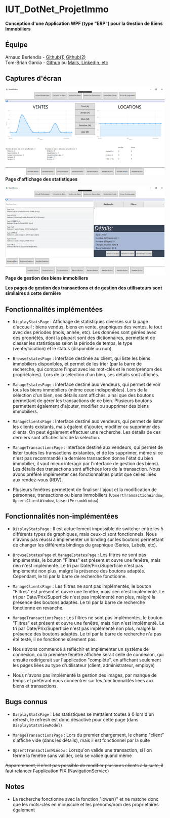 
# IUT_DotNet_ProjetImmo

**Conception d'une Application WPF (type "ERP") pour la Gestion de Biens Immobiliers**

## Équipe
Arnaud Berlendis - [Github(1)](https://github.com/rattlesneak) [Github(2)](https://github.com/ArnaudBerlendis)  
Tom-Brian Garcia - [Github](https://github.com/TBG-FR) ou [Mails, LinkedIn, etc](https://linkkle.com/TBG)  
  
## Captures d'écran
  
![DisplayStatsPage - Screenshot](Ressources/img/Screenshot_DisplayStatsPage.png)
**Page d'affichage des statistiques**  
  
![ManageEstatesPage - Screenshot](Ressources/img/Screenshot_ManageEstatesPage.png)
**Page de gestion des biens immobiliers** 
  
**Les pages de gestion des transactions et de gestion des utilisateurs sont similaires à cette dernière**

## Fonctionnalités implémentées
- `DisplayStatsPage` : Affichage de statistiques diverses sur la page d'accueil : biens vendus, biens en vente, graphiques des ventes, le tout avec des périodes (mois, année, etc). Les données sont gérées avec des propriétés, dont la plupart sont des dictionnaires, permettant de classer les statistiques selon la période de temps, le type (vente/location) et le status (disponible ou non)

- `BrowseEstatesPage` : Interface destinée au client, qui liste les biens immobiliers disponibles, et permet de les trier (par la barre de recherche, qui compare l'input avec les mot-clés et le nom/prénom des propriétaires). Lors de la sélection d'un bien, ses détails sont affichés.

- `ManageEstatesPage` : Interface destiné aux vendeurs, qui permet de voir tous les biens immobiliers (même ceux indisponibles). Lors de la sélection d'un bien, ses détails sont affichés, ainsi que des boutons permettant de gérer les transactions de ce bien. Plusieurs boutons permettent également d'ajouter, modifier ou supprimer des biens immobiliers.

- `ManageClientsPage` : Interface destiné aux vendeurs, qui permet de lister les clients existants, mais égalent d'ajouter, modifier ou supprimer des clients. On peut également effectuer une recherche. Les détails de ces derniers sont affichés lors de la sélection.

- `ManageTransactionsPage` : Interface destiné aux vendeurs, qui permet de lister toutes les transactions existantes, et de les supprimer, même si ce n'est pas recommandé (la dernière transaction donne l'état du bien immobilier, il vaut mieux interagir par l'interface de gestion des biens). Les détails des transactions sont affichées lors de la transaction. Nous avons préféré implémenter ces fonctionnalités plutôt que celles liées aux rendez-vous (RDV).

- Plusieurs fenêtres permettent de finaliser l'ajout et la modification de personnes, transactions ou biens immobiliers (`UpsertTransactionWindow`, `UpsertClientWindow`, `UpsertPersonWindow`)

## Fonctionnalités non-implémentées

- `DisplayStatsPage` : Il est actuellement impossible de switcher entre les 5 différents types de graphiques, mais ceux-ci sont fonctionnels. Nous n'avons pas réussi à implémenter un binding sur les boutons permettant de changer les différents bindings du graphique (Series, Labels, etc).

- `BrowseEstatesPage` et `ManageEstatesPage` : Les filtres ne sont pas implémentés, le bouton "Filtres" est présent et ouvre une fenêtre, mais rien n'est implémenté. Le tri par Date/Prix/Superficie n'est pas implémenté non plus, malgré la présence des boutons adaptés. Cependant, le tri par la barre de recherche fonctionne.

- `ManageClientsPage` : Les filtres ne sont pas implémentés, le bouton "Filtres" est présent et ouvre une fenêtre, mais rien n'est implémenté. Le tri par Date/Prix/Superficie n'est pas implémenté non plus, malgré la présence des boutons adaptés. Le tri par la barre de recherche fonctionne en revanche.

- `ManageTransactionsPage` : Les filtres ne sont pas implémentés, le bouton "Filtres" est présent et ouvre une fenêtre, mais rien n'est implémenté. Le tri par Date/Prix/Superficie n'est pas implémenté non plus, malgré la présence des boutons adaptés. Le tri par la barre de recherche n'a pas été testé, il ne fonctionne sûrement pas.

- Nous avons commencé à réfléchir et implémenter un système de connexion, où la première fenêtre affichée serait celle de connexion, qui ensuite redirigerait sur l'application "complète", en affichant seulement les pages liées au type d'utilisateur (client, administrateur, employé)

- Nous n'avons pas implémenté la gestion des images, par manque de temps et préférant nous concentrer sur les fonctionnalités liées aux biens et transactions.

## Bugs connus

- `DisplayStatsPage` : Les statistiques se mettaient toutes à 0 lors d'un refresh, le refresh est donc désactivé pour cette page (dans `DisplayStatsViewModel`)

- `ManageTransactionsPage` : Lors du premier chargement, le champ "client" s'affiche vide (dans les détails), mais il est fonctionnel par la suite

- `UpsertTransactionWindow` : Lorsqu'on valide une transaction, si l'on ferme la fenêtre sans valider, cela se valide quand même

~~Apparemment, il n'est pas possible de modifier plusieurs clients à la suite, il faut relancer l'application~~ FIX (NavigationService)

## Notes

- La recherche fonctionne avec la fonction "lower()" et ne matche donc que les mots-clés en minuscule et les prénoms/nom des propriétaires également
